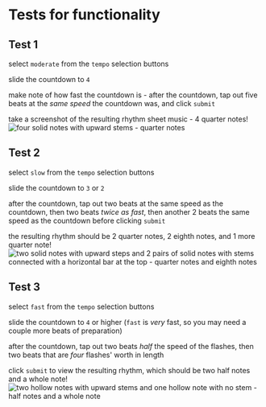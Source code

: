 # Tests for functionality
## Test 1
select `moderate` from the `tempo` selection buttons

slide the countdown to `4`

make note of how fast the countdown is - after the countdown, tap out five beats at the _same speed_ the countdown was, and click `submit`

take a screenshot of the resulting rhythm sheet music - 4 quarter notes!
![four solid notes with upward stems - quarter notes](https://www.craigbassett.co.nz/wp-content/uploads/2016/11/rhythm_basics_quarter_note_timing_exercise.png)

## Test 2
select `slow` from the `tempo` selection buttons

slide the countdown to `3` or `2`

after the countdown, tap out two beats at the same speed as the countdown, then two beats _twice as fast_, then another 2 beats the same speed as the countdown before clicking `submit`

the resulting rhythm should be 2 quarter notes, 2 eighth notes, and 1 more quarter note!
![two solid notes with upward steps and 2 pairs of solid notes with stems connected with a horizontal bar at the top - quarter notes and eighth notes](https://blogger.googleusercontent.com/img/b/R29vZ2xl/AVvXsEgnDy-bc-37RokUBivBWFqY_1ZLQusU6ZMY4WavMMeGDPWu-CZ7yvnyxV2SaM2Xf-OXnSwbtDKbOqHvNfvYYo-M6h5Stbacn_FACSit1I7asCNhVXVEInptAjFxZBpOWSdilwh2bN1a3Q-I/s1600/2+4+illustrationx.JPG)

## Test 3
select `fast` from the `tempo` selection buttons

slide the countdown to `4` or higher (`fast` is _very_ fast, so you may need a couple more beats of preparation)

after the countdown, tap out two beats _half_ the speed of the flashes, then two beats that are _four_ flashes' worth in length

click `submit` to view the resulting rhythm, which should be two half notes and a whole note!
![two hollow notes with upward stems and one hollow note with no stem - half notes and a whole note](https://preview.redd.it/difference-between-playing-a-whole-note-and-two-half-notes-v0-utqr24a7hx3c1.png?width=441&format=png&auto=webp&s=0da4ad3521f531cab6900b40a5e91974df3c8a54)